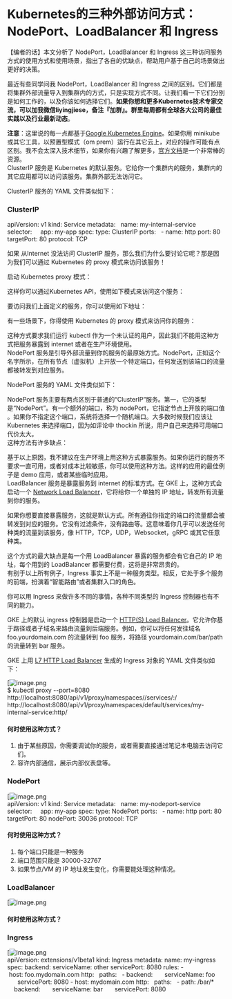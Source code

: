 <a name="HLLWK"></a>
# Kubernetes的三种外部访问方式：NodePort、LoadBalancer 和 Ingress
【编者的话】本文分析了 NodePort，LoadBalancer 和 Ingress 这三种访问服务方式的使用方式和使用场景，指出了各自的优缺点，帮助用户基于自己的场景做出更好的决策。

最近有些同学问我 NodePort，LoadBalancer 和 Ingress 之间的区别。它们都是将集群外部流量导入到集群内的方式，只是实现方式不同。让我们看一下它们分别是如何工作的，以及你该如何选择它们。**如果你想和更多Kubernetes技术专家交流，可以加我微信liyingjiese，备注『加群』。群里每周都有全球各大公司的最佳实践以及行业最新动态**。

**注意**：这里说的每一点都基于[Google Kubernetes Engine](https://cloud.google.com/gke)。如果你用 minikube 或其它工具，以预置型模式（om prem）运行在其它云上，对应的操作可能有点区别。我不会太深入技术细节，如果你有兴趣了解更多，[官方文档](https://kubernetes.io/docs/concepts/services-networking/service/)是一个非常棒的资源。<br />ClusterIP 服务是 Kubernetes 的默认服务。它给你一个集群内的服务，集群内的其它应用都可以访问该服务。集群外部无法访问它。

ClusterIP 服务的 YAML 文件类似如下：

<a name="wbCtY"></a>
### ClusterIP
apiVersion: v1 kind: Service metadata:   name: my-internal-service selector:     app: my-app spec: type: ClusterIP ports:   - name: http port: 80 targetPort: 80 protocol: TCP 

如果 从Internet 没法访问 ClusterIP 服务，那么我们为什么要讨论它呢？那是因为我们可以通过 Kubernetes 的 proxy 模式来访问该服务！

启动 Kubernetes proxy 模式：

这样你可以通过Kubernetes API，使用如下模式来访问这个服务：

要访问我们上面定义的服务，你可以使用如下地址：

有一些场景下，你得使用 Kubernetes 的 proxy 模式来访问你的服务：

这种方式要求我们运行 kubectl 作为一个未认证的用户，因此我们不能用这种方式把服务暴露到 internet 或者在生产环境使用。<br />NodePort 服务是引导外部流量到你的服务的最原始方式。NodePort，正如这个名字所示，在所有节点（虚拟机）上开放一个特定端口，任何发送到该端口的流量都被转发到对应服务。

NodePort 服务的 YAML 文件类似如下：

NodePort 服务主要有两点区别于普通的“ClusterIP”服务。第一，它的类型是“NodePort”。有一个额外的端口，称为 nodePort，它指定节点上开放的端口值 。如果你不指定这个端口，系统将选择一个随机端口。大多数时候我们应该让 Kubernetes 来选择端口，因为如评论中 thockin 所说，用户自己来选择可用端口代价太大。<br />这种方法有许多缺点：

基于以上原因，我不建议在生产环境上用这种方式暴露服务。如果你运行的服务不要求一直可用，或者对成本比较敏感，你可以使用这种方法。这样的应用的最佳例子是 demo 应用，或者某些临时应用。<br />LoadBalancer 服务是暴露服务到 internet 的标准方式。在 GKE 上，这种方式会启动一个 [Network Load Balancer](https://cloud.google.com/compute/docs/load-balancing/network/)，它将给你一个单独的 IP 地址，转发所有流量到你的服务。

如果你想要直接暴露服务，这就是默认方式。所有通往你指定的端口的流量都会被转发到对应的服务。它没有过滤条件，没有路由等。这意味着你几乎可以发送任何种类的流量到该服务，像 HTTP，TCP，UDP，Websocket，gRPC 或其它任意种类。

这个方式的最大缺点是每一个用 LoadBalancer 暴露的服务都会有它自己的 IP 地址，每个用到的 LoadBalancer 都需要付费，这将是非常昂贵的。<br />有别于以上所有例子，Ingress 事实上不是一种服务类型。相反，它处于多个服务的前端，扮演着“智能路由”或者集群入口的角色。

你可以用 Ingress 来做许多不同的事情，各种不同类型的 Ingress 控制器也有不同的能力。

GKE 上的默认 ingress 控制器是启动一个 [HTTP(S) Load Balancer](https://cloud.google.com/compute/docs/load-balancing/http/)。它允许你基于路径或者子域名来路由流量到后端服务。例如，你可以将任何发往域名 foo.yourdomain.com 的流量转到 foo 服务，将路径 yourdomain.com/bar/path 的流量转到 bar 服务。

GKE 上用 [L7 HTTP Load Balancer](https://cloud.google.com/compute/docs/load-balancing/http/) 生成的 Ingress 对象的 YAML 文件类似如下：

[![image.png](./../assets/bc92fdf5f0ae4f6d2024a15d056d68b9.png)<br />$ kubectl proxy --port=8080 <br />http://localhost:8080/api/v1/proxy/namespaces/<NAMESPACE>/services/<SERVICE-NAME>:<PORT-NAME>/ <br />http://localhost:8080/api/v1/proxy/namespaces/default/services/my-internal-service:http/ 
<a name="dr8ci"></a>
#### 何时使用这种方式？

1. 由于某些原因，你需要调试你的服务，或者需要直接通过笔记本电脑去访问它们。
2. 容许内部通信，展示内部仪表盘等。
<a name="tvKmJ"></a>
### NodePort
[![image.png](./../assets/58174ac44fdbacbbc89cec648260fcdf.png)<br />apiVersion: v1 kind: Service metadata:   name: my-nodeport-service selector:     app: my-app spec: type: NodePort ports:   - name: http port: 80 targetPort: 80 nodePort: 30036 protocol: TCP 
<a name="UjpOo"></a>
#### 何时使用这种方式？

1. 每个端口只能是一种服务
2. 端口范围只能是 30000-32767
3. 如果节点/VM 的 IP 地址发生变化，你需要能处理这种情况。
<a name="n8Px0"></a>
### LoadBalancer
[![image.png](./../assets/d8631b315a7acdd6926ec5405ed1043f.png)
<a name="RWGff"></a>
#### 何时使用这种方式？
<a name="q70Ts"></a>
### Ingress
[![image.png](./../assets/ab886a9dd4e912cf6f5a1f3ed983ac4c.png)<br />apiVersion: extensions/v1beta1 kind: Ingress metadata: name: my-ingress spec: backend: serviceName: other servicePort: 8080 rules: - host: foo.mydomain.com http:   paths:   - backend:       serviceName: foo       servicePort: 8080 - host: mydomain.com http:   paths:   - path: /bar/*     backend:       serviceName: bar       servicePort: 8080
